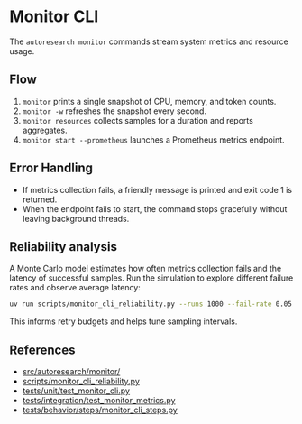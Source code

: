 # Monitor CLI

The `autoresearch monitor` commands stream system metrics and resource usage.

## Flow

1. `monitor` prints a single snapshot of CPU, memory, and token counts.
2. `monitor -w` refreshes the snapshot every second.
3. `monitor resources` collects samples for a duration and reports
   aggregates.
4. `monitor start --prometheus` launches a Prometheus metrics endpoint.

## Error Handling

- If metrics collection fails, a friendly message is printed and exit code 1
  is returned.
- When the endpoint fails to start, the command stops gracefully without
  leaving background threads.

## Reliability analysis

A Monte Carlo model estimates how often metrics collection fails and the
latency of successful samples. Run the simulation to explore different
failure rates and observe average latency:

```bash
uv run scripts/monitor_cli_reliability.py --runs 1000 --fail-rate 0.05
```

This informs retry budgets and helps tune sampling intervals.

## References

- [src/autoresearch/monitor/](../../src/autoresearch/monitor/)
- [scripts/monitor_cli_reliability.py](../../scripts/monitor_cli_reliability.py)
- [tests/unit/test_monitor_cli.py](../../tests/unit/test_monitor_cli.py)
- [tests/integration/test_monitor_metrics.py](../../tests/integration/test_monitor_metrics.py)
- [tests/behavior/steps/monitor_cli_steps.py](../../tests/behavior/steps/monitor_cli_steps.py)
